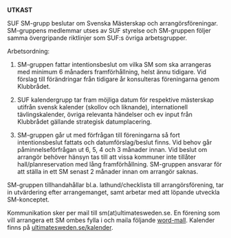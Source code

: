 **UTKAST**

SUF SM-grupp beslutar om Svenska Mästerskap och arrangörsföreningar. SM-gruppens medlemmar utses av SUF styrelse och SM-gruppen följer samma övergripande riktlinjer som SUF:s övriga arbetsgrupper.

Arbetsordning:
1. SM-gruppen fattar intentionsbeslut om vilka SM som ska arrangeras med minimum 6 månaders framförhållning, helst ännu tidigare.
Vid förslag till förändringar från tidigare år konsulteras föreningarna genom Klubbrådet.

2. SUF kalendergrupp tar fram möjliga datum för respektive mästerskap utifrån svensk kalender (skollov och liknande), internationell tävlingskalender, övriga relevanta händelser och ev input från Klubbrådet gällande strategisk datumplacering.

3. SM-gruppen går ut med förfrågan till föreningarna så fort intentionsbeslut fattats och datumförslag/beslut finns.
Vid behov går påminnelseförfrågan ut 6, 5, 4 och 3 månader innan.
Vid beslut om arrangör behöver hänsyn tas till att vissa kommuner inte tillåter hall/planreservation med lång framförhållning.
SM-gruppen ansvarar för att ställa in ett SM senast 2 månader innan om arrangör saknas.

SM-gruppen tillhandahållar bl.a. lathund/checklista till arrangörsförening, tar in utvärdering efter arrangemanget, samt arbetar med att löpande utveckla SM-konceptet.

Kommunikation sker per mail till sm(at)ultimatesweden.se.
En förening som vill arrangera ett SM ombes fylla i och maila följande [word-mall](http://ultimatesweden.se/Mall_SUF_SM.docx).
Kalender finns på [ultimatesweden.se/kalender](http://ultimatesweden.se/kalender).

